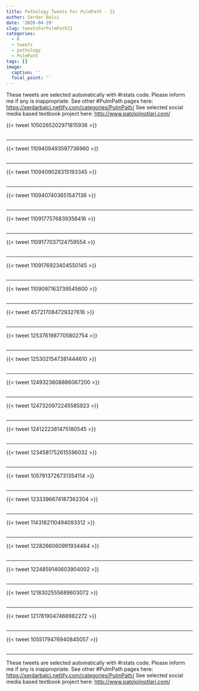 ```yaml
---
title: Pathology Tweets For PulmPath - 21
author: Serdar Balci
date: '2020-04-29'
slug: tweetsForPulmPath21
categories:
  - R
  - tweets
  - pathology
  - PulmPath
tags: []
image:
  caption: ''
  focal_point: ''
---
```



These tweets are selected automatically with #rstats code. Please inform me if any is inappropriate.
See other #PulmPath pages here: https://serdarbalci.netlify.com/categories/PulmPath/ 
See selected social media based textbook project here: http://www.patolojinotlari.com/

{{< tweet 1050265202971815936 >}}
<br>
<br>
<hr>
{{< tweet 1109409493597736960 >}}
<br>
<br>
<hr>
{{< tweet 1109409028315193345 >}}
<br>
<br>
<hr>
{{< tweet 1109407403651547136 >}}
<br>
<br>
<hr>
{{< tweet 1109177576839356416 >}}
<br>
<br>
<hr>
{{< tweet 1109177037124759554 >}}
<br>
<br>
<hr>
{{< tweet 1109176923404550145 >}}
<br>
<br>
<hr>
{{< tweet 1109097163739545600 >}}
<br>
<br>
<hr>
{{< tweet 457217084729327616 >}}
<br>
<br>
<hr>
{{< tweet 1253761987705802754 >}}
<br>
<br>
<hr>
{{< tweet 1253021547381444610 >}}
<br>
<br>
<hr>
{{< tweet 1249323808886067200 >}}
<br>
<br>
<hr>
{{< tweet 1247320972245585923 >}}
<br>
<br>
<hr>
{{< tweet 1241222381475180545 >}}
<br>
<br>
<hr>
{{< tweet 1234581752615596032 >}}
<br>
<br>
<hr>
{{< tweet 1057913726731354114 >}}
<br>
<br>
<hr>
{{< tweet 1233396674187362304 >}}
<br>
<br>
<hr>
{{< tweet 1143182110494093312 >}}
<br>
<br>
<hr>
{{< tweet 1228266060991934464 >}}
<br>
<br>
<hr>
{{< tweet 1224859140603904002 >}}
<br>
<br>
<hr>
{{< tweet 1218302555689603072 >}}
<br>
<br>
<hr>
{{< tweet 1217819047468982272 >}}
<br>
<br>
<hr>
{{< tweet 1055179476940845057 >}}
<br>
<br>
<hr>


These tweets are selected automatically with #rstats code. Please inform me if any is inappropriate.
See other #PulmPath pages here: https://serdarbalci.netlify.com/categories/PulmPath/ 
See selected social media based textbook project here: http://www.patolojinotlari.com/

